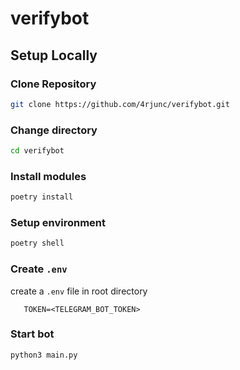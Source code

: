 # verifybot

## Setup Locally

### Clone Repository

```bash
git clone https://github.com/4rjunc/verifybot.git
```

### Change directory

```bash
cd verifybot
```

### Install modules

```bash
poetry install
```

### Setup environment

```bash
poetry shell
```

### Create `.env`

create a `.env` file in root directory

```env
   TOKEN=<TELEGRAM_BOT_TOKEN>
```

### Start bot

```bash
python3 main.py
```
